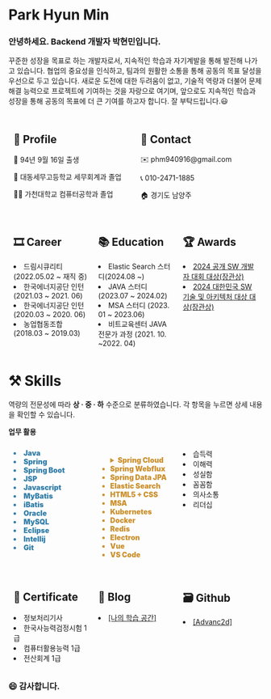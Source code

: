 # Park Hyun Min

### 안녕하세요. Backend 개발자 박현민입니다.

꾸준한 성장을 목표로 하는 개발자로서, 지속적인 학습과 자기계발을 통해 발전해 나가고 있습니다. 협업의 중요성을 인식하고, 팀과의 원활한 소통을 통해 공동의 목표 달성을 우선으로 두고 있습니다. 새로운 도전에 대한 두려움이 없고, 기술적 역량과 더불어 문제 해결 능력으로 프로젝트에 기여하는 것을 자랑으로 여기며, 앞으로도 지속적인 학습과 성장을 통해 공동의 목표에 더 큰 기여를 하고자 합니다. 잘 부탁드립니다.😃

<div style="display: flex;">
    <div style="flex: 1; padding: 10px;">
        <h2>👦 Profile</h2>
        <p>👶  94년 9월 16일 출생</p>
        <p>🏫  대동세무고등학교 세무회계과 졸업</p>
        <p>👨‍🎓  가천대학교 컴퓨터공학과 졸업</p>
    </div>
    <div style="flex: 1; padding: 10px;">
        <h2>👋 Contact</h2>
        <p>✉️ phm940916@gmail.com</p>
        <p>📞 010-2471-1885</p>
        <p>🏠 경기도 남양주</p>
    </div>
</div>

<div style="display: flex;">
    <div style="flex: 1; padding: 10px;">
        <h2>🎞 Career</h2>
        <li>드림시큐리티 (2022.05.02 ~ 재직 중)</li>
        <li>한국에너지공단 인턴 (2021.03 ~ 2021. 06)</li>
        <li>한국에너지공단 인턴 (2020.03 ~ 2020. 06)</li>
        <li>농업협동조합  (2018.03 ~ 2019.03)</li>
    </div>
    <div style="flex: 1; padding: 10px;">
        <h2>📚 Education</h2>
        <li>Elastic Search 스터디(2024.08 ~)</li>
        <li>JAVA 스터디(2023.07 ~ 2024.02)</li>
        <li>MSA 스터디 (2023. 01 ~ 2023.06)</li>
        <li>비트교육센터 JAVA 전문가 과정 (2021. 10. ~2022. 04)</li>
    </div>
    <div style="flex: 1; padding: 10px;">
        <h2>🏆 Awards</h2>
        <li>
            <a href="https://www.oss.kr/dev_competition_notice/show/6ce1d19e-7af8-4247-bbf3-d1c4ad55edb3">
                2024 공개 SW 개발자 대회 대상(장관상)
            </a>
        </li>
        <li>
            <a href="https://www.kosta.or.kr/notice/?q=YToyOntzOjEyOiJrZXl3b3JkX3R5cGUiO3M6MzoiYWxsIjtzOjQ6InBhZ2UiO2k6MTt9&bmode=view&idx=122905987&t=board">
                2024 대한민국 SW 기술 및 아키텍처 대상 대상(장관상)
            </a>
        </li>
    </div>
</div>

# ⚒️ Skills
역량의 전문성에 따라 **상 · 중 · 하** 수준으로 분류하였습니다. 각 항목을 누르면 상세 내용을 확인할 수 있습니다. 

**업무 활용**
<div style="display: flex;">
    <div style="flex: 1; padding: 10px; 
                font-weight: 900;
                color: rgba(51, 126, 169, 1);
                fill: rgba(51, 126, 169, 1);">
        <li>Java</li>
        <li>Spring</li>
        <li>Spring Boot</li>
        <li>JSP</li>
        <li>Javascript</li>
        <li>MyBatis</li>
        <li>iBatis</li>
        <li>Oracle</li>
        <li>MySQL</li>
        <li>Eclipse</li>
        <li>Intellij</li>
        <li>Git</li>
    </div>
    <div style="flex: 1; padding: 10px; 
                font-weight: 900;
                color: rgba(203, 145, 47, 1);
                fill: rgba(203, 145, 47, 1)">
        <ul>
            <li style="list-style-type: none;">
                <details>
                    <summary>Spring Cloud</summary>
                    <ul>
                        <li>Config</li>
                        <li>Eureka</li>
                        <li>Gateway</li>
                        <li>OpenFeign</li>
                    </ul>
                </details>
            </li>
            <li>Spring Webflux</li>
            <li>Spring Data JPA</li>
            <li>Elastic Search</li>
            <li>HTML5 + CSS</li>
            <li>MSA</li>
            <li>Kubernetes</li>
            <li>Docker</li>
            <li>Redis</li>
            <li>Electron</li>
            <li>Vue</li>
            <li>VS Code</li>
        </ul>
    </div>
    <div style="flex: 1; padding: 10px;">
        <li>습득력</li>
        <li>이해력</li>
        <li>성실함</li>
        <li>꼼꼼함</li>
        <li>의사소통</li>
        <li>리더십</li>
    </div>
</div>

<div style="display: flex;">
    <div style="flex: 1; padding: 10px;">
        <h2>📑 Certificate</h2>
        <li>정보처리기사</li>
        <li>한국사능력검정시험 1급</li>
        <li>컴퓨터활용능력 1급</li>
        <li>전산회계 1급</li>
    </div>
    <div style="flex: 1; padding: 10px;">
        <h2>📝 Blog</h2>
        <li>
            <a  href="https://advanc2d.notion.site/a7dcc6e5c5ef46529eec2f132cc67cc2">
                [나의 학습 공간]
            </a>
        </li>
    </div>
    <div style="flex: 1; padding: 10px;">
        <h2>🗃 Github</h2>
        <li>
            <a  href="https://github.com/Advanc2d">
                [Advanc2d]
            </a>
        </li>
    </div>
</div>


### 😄 감사합니다.
